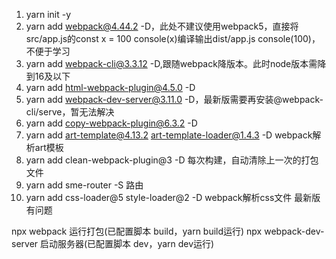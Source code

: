 1. yarn init -y
2. yarn add webpack@4.44.2 -D，此处不建议使用webpack5，直接将src/app.js的const x = 100 console(x)编译输出dist/app.js console(100)，不便于学习
3. yarn add webpack-cli@3.3.12 -D,跟随webpack降版本。此时node版本需降到16及以下
4. yarn add html-webpack-plugin@4.5.0 -D
5. yarn add webpack-dev-server@3.11.0 -D，最新版需要再安装@webpack-cli/serve，暂无法解决
6. yarn add copy-webpack-plugin@6.3.2 -D
7. yarn add art-template@4.13.2 art-template-loader@1.4.3 -D webpack解析art模板
8. yarn add clean-webpack-plugin@3 -D 每次构建，自动清除上一次的打包文件
9. yarn add sme-router -S 路由
10. yarn add css-loader@5 style-loader@2 -D webpack解析css文件 最新版有问题

npx webpack 运行打包(已配置脚本 build，yarn build运行)
npx webpack-dev-server 启动服务器(已配置脚本 dev，yarn dev运行)